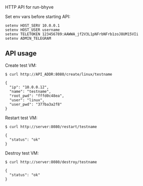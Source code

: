 HTTP API for run-bhyve

Set env vars before starting API:

```
setenv HOST_SERV 10.0.0.1
setenv HOST_USER username
setenv TELETOKEN 123456789:AAWWA_jf2V3L1pNFrbNFrb1zoJ8UM15VIi
setenv ADMIN_TELEGRAM
```

## API usage

Create test VM:

```
$ curl http://API_ADDR:8080/create/linux/testname

{
  "ip": "10.0.0.12", 
  "name": "testname", 
  "root_pwd": "fffd0c48ea", 
  "user": "linux", 
  "user_pwd": "377ba3a2f8"
}
```

Restart test VM:

```
$ curl http://server:8080/restart/testname

{
  "status": "ok"
}

```

Destroy test VM:

```
$ curl http://server:8080/destroy/testname

{
  "status": "ok"
}

```


